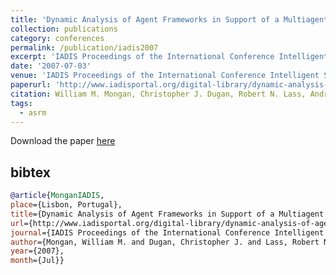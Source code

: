 ```yaml
---
title: 'Dynamic Analysis of Agent Frameworks in Support of a Multiagent Systems Reference Model'
collection: publications
category: conferences
permalink: /publication/iadis2007
excerpt: 'IADIS Proceedings of the International Conference Intelligent Systems and Agents (ISA)'
date: '2007-07-03'
venue: 'IADIS Proceedings of the International Conference Intelligent Systems and Agents (ISA)'
paperurl: 'http://www.iadisportal.org/digital-library/dynamic-analysis-of-agent-frameworks-insupport-of-a-multiagent-systems-reference-model'
citation: William M. Mongan, Christopher J. Dugan, Robert N. Lass, Andrew K. Hight, Jeff Salvage, William C. Regli, Pragnesh J. Modi. Dynamic Analysis of Agent Frameworks in Support of a Multiagent Systems Reference Model.  IADIS Proceedings of the International Conference Intelligent Systems and Agents (ISA) 2007.
tags: 
  - asrm
---
```


Download the paper [here](http://citeseerx.ist.psu.edu/viewdoc/download?doi=10.1.1.527.7520&rep=rep1&type=pdf)

## bibtex
```bibtex
@article{MonganIADIS, 
place={Lisbon, Portugal}, 
title={Dynamic Analysis of Agent Frameworks in Support of a Multiagent Systems Reference Model}, 
url={http://www.iadisportal.org/digital-library/dynamic-analysis-of-agent-frameworks-insupport-of-a-multiagent-systems-reference-model}, 
journal={IADIS Proceedings of the International Conference Intelligent Systems and Agents (ISA)}, 
author={Mongan, William M. and Dugan, Christopher J. and Lass, Robert N. and Hight, Andrew K. and Salvage, Jeff and Regli, William C. and Modi, Pragnesh J.}, 
year={2007}, 
month={Jul}}
```